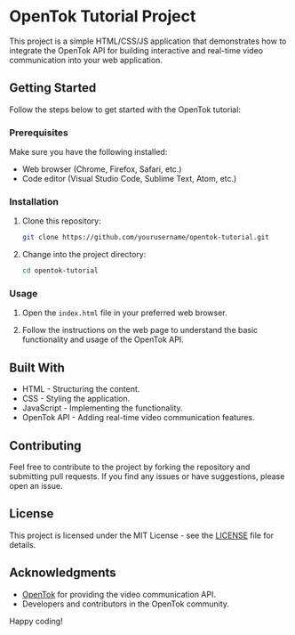 # OpenTok Tutorial Project

This project is a simple HTML/CSS/JS application that demonstrates how to integrate the OpenTok API for building interactive and real-time video communication into your web application.

## Getting Started

Follow the steps below to get started with the OpenTok tutorial:

### Prerequisites

Make sure you have the following installed:

- Web browser (Chrome, Firefox, Safari, etc.)
- Code editor (Visual Studio Code, Sublime Text, Atom, etc.)

### Installation

1. Clone this repository:

    ```bash
    git clone https://github.com/yourusername/opentok-tutorial.git
    ```

2. Change into the project directory:

    ```bash
    cd opentok-tutorial
    ```

### Usage

1. Open the `index.html` file in your preferred web browser.

2. Follow the instructions on the web page to understand the basic functionality and usage of the OpenTok API.

## Built With

- HTML - Structuring the content.
- CSS - Styling the application.
- JavaScript - Implementing the functionality.
- OpenTok API - Adding real-time video communication features.

## Contributing

Feel free to contribute to the project by forking the repository and submitting pull requests. If you find any issues or have suggestions, please open an issue.

## License

This project is licensed under the MIT License - see the [LICENSE](LICENSE) file for details.

## Acknowledgments

- [OpenTok](https://tokbox.com/) for providing the video communication API.
- Developers and contributors in the OpenTok community.

Happy coding!
